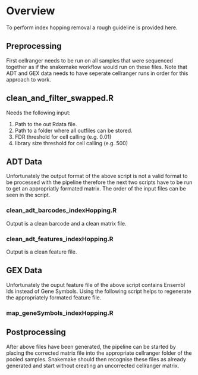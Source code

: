 # Overview
To perform index hopping removal a rough guideline is provided here. 

## Preprocessing
First cellranger needs to be run on all samples that were sequenced together as if the snakemake workflow would run on these files. Note that ADT and GEX data needs to have seperate cellranger runs in order for this approach to work.  

## clean_and_filter_swapped.R
Needs the following input:
1. Path to the out Rdata file.
2. Path to a folder where all outfiles can be stored.
3. FDR threshold for cell calling (e.g. 0.01)
4. library size threshold for cell calling (e.g. 500)

## ADT Data
Unfortunately the output format of the above script is not a valid format to be processed with the pipeline therefore the next two scripts have to be run to get an appropriatly formated matrix. The order of the input files can be seen in the script. 
### clean_adt_barcodes_indexHopping.R
Output is a clean barcode and a clean matrix file. 
### clean_adt_features_indexHopping.R
Output is a clean feature file. 

## GEX Data
Unfortunately the ouput feature file of the above script contains Ensembl Ids instead of Gene Symbols. Using the following script helps to regenerate the appropriately formated feature file. 
### map_geneSymbols_indexHopping.R 


## Postprocessing
After above files have been generated, the pipeline can be started by placing the corrected matrix file into the appropriate cellranger folder of the pooled samples. Snakemake should then recognise these files as already generated and start without creating an uncorrected cellranger matrix. 
